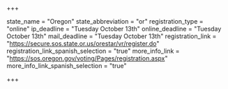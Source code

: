 +++

state_name = "Oregon"
state_abbreviation = "or"
registration_type = "online"
ip_deadline = "Tuesday October 13th"
online_deadline = "Tuesday October 13th"
mail_deadline = "Tuesday October 13th"
registration_link = "https://secure.sos.state.or.us/orestar/vr/register.do"
registration_link_spanish_selection = "true"
more_info_link = "https://sos.oregon.gov/voting/Pages/registration.aspx"
more_info_link_spanish_selection = "true"

+++